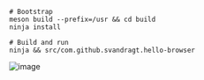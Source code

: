 ```shell
# Bootstrap
meson build --prefix=/usr && cd build
ninja install

# Build and run
ninja && src/com.github.svandragt.hello-browser
```
![image](https://github.com/svandragt/vala-webview/assets/594871/6c9ca0fe-c8fd-48f3-afab-c11d31dcbcbf)
